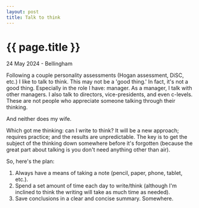 ```yaml
---
layout: post
title: Talk to think
---
```


{{ page.title }}
================

<p class="subtitle">24 May 2024 - Bellingham</p>

Following a couple personality assessments (Hogan assessment, DiSC, etc.) I like to talk to think. This may not be a 'good thing.' In fact, it's not a good thing. Especially in the role I have: manager. As a manager, I talk with other managers. I also talk to directors, vice-presidents, and even c-levels. These are not people who appreciate someone talking through their thinking.  

And neither does my wife.

Which got me thinking: can I write to think? It will be a new approach; requires practice; and the results are unpredictable. The key is to get the subject of the thinking down somewhere before it's forgotten (because the great part about talking is you don't need anything other than air).

So, here's the plan: 
1) Always have a means of taking a note (pencil, paper, phone, tablet, etc.).
2) Spend a set amount of time each day to write/think (although I'm inclined to think the writing will take as much time as needed).
3) Save conclusions in a clear and concise summary. Somewhere.
